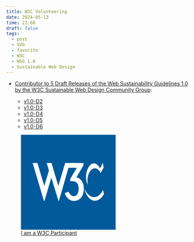 ```yaml
---
title: W3C Volunteering
date: 2024-05-13
time: 22:60
draft: false
tags:
  - post
  - SVG
  - favorite 
  - W3C
  - WSG 1.0
  - Sustainable Web Design
---
```



* [Contributor to 5 Draft Releases of the Web Sustainability Guidelines 1.0 by the W3C Sustainable Web Design Community Group](https://github.com/w3c/sustyweb/issues?q=is%3Aissue+author%3Aairbr+is%3Aclosed+):

  * [v1.0-D2](https://github.com/w3c/sustyweb/releases/tag/v1.0-D2)
  * [v1.0-D3](https://github.com/w3c/sustyweb/releases/tag/v1.0-D3)
  * [v1.0-D4](https://github.com/w3c/sustyweb/releases/tag/v1.0-D4)
  * [v1.0-D5](https://github.com/w3c/sustyweb/releases/tag/v1.0-D5)
  * [v1.0-D6](https://github.com/w3c/sustyweb/releases/tag/v1.0-D6)

  
<div class="icon"><a href="https://www.w3.org/community/sustyweb/participants#:~:text=and%20nominate%20participant%3A-,Beau%20Murrah,-Individual%20CLA%20commitment" itemprop="sameAs" rel="me" class="u-url">
<figure>
    <svg xmlns="http://www.w3.org/2000/svg"
    aria-label="W3C" role="img" height="256" width="256"
    viewBox="0 0 512 512"><path
d="m0 0H512V512H0"
fill="#005a9c"/><path fill="#fff" d="M165 152l37 124 37-124h99v13l-38 64c16 4 40 20 40 62 0 78-83 88-103 24l20-8c19 40 55 28 55-16 0-13-2-41-36-41h-10v-11l36-61h-45l-52 179h-2l-39-126-37 126h-3L63 152h26l37 124 25-83-12-41m222 118c-31-63 23-165 67-89l15-30 4 26-16 29c-29-54-80-14-70 64m-16 25c31 60 74 50 99 3l5 21c-28 53-83 52-105-24zm16-25c-31-63 23-165 67-89l15-30 4 26-16 29c-29-54-80-14-70 64z"/>
</svg>

<figcaption >I am a W3C Participant</figcaption>
</figure>
</a></div>